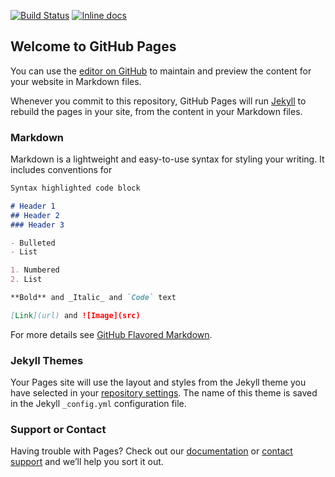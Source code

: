 [![Build Status](https://travis-ci.org/{alencodes}/{MyFamilyTree}.png?branch=master)](https://travis-ci.org/{alencodes}/{MyFamilyTree})
[![Inline docs](http://inch-ci.org/github/{alencodes}/{MyFamilyTree}.svg?branch=master)](http://inch-ci.org/github/{alencodes}/{MyFamilyTree})
## Welcome to GitHub Pages

You can use the [editor on GitHub](https://github.com/alencodes/MyFamilyTree/edit/master/README.md) to maintain and preview the content for your website in Markdown files.

Whenever you commit to this repository, GitHub Pages will run [Jekyll](https://jekyllrb.com/) to rebuild the pages in your site, from the content in your Markdown files.

### Markdown

Markdown is a lightweight and easy-to-use syntax for styling your writing. It includes conventions for

```markdown
Syntax highlighted code block

# Header 1
## Header 2
### Header 3

- Bulleted
- List

1. Numbered
2. List

**Bold** and _Italic_ and `Code` text

[Link](url) and ![Image](src)
```

For more details see [GitHub Flavored Markdown](https://guides.github.com/features/mastering-markdown/).

### Jekyll Themes

Your Pages site will use the layout and styles from the Jekyll theme you have selected in your [repository settings](https://github.com/alencodes/MyFamilyTree/settings). The name of this theme is saved in the Jekyll `_config.yml` configuration file.

### Support or Contact

Having trouble with Pages? Check out our [documentation](https://help.github.com/categories/github-pages-basics/) or [contact support](https://github.com/contact) and we’ll help you sort it out.
